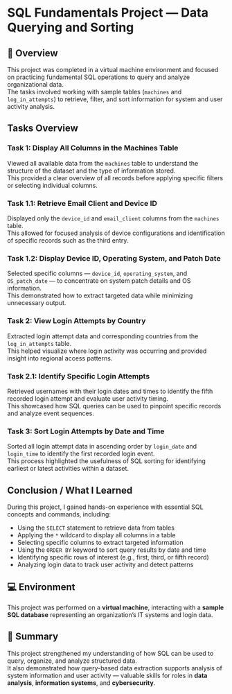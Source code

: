 # SQL Fundamentals Project — Data Querying and Sorting

## 📘 Overview
This project was completed in a virtual machine environment and focused on practicing fundamental SQL operations to query and analyze organizational data.  
The tasks involved working with sample tables (`machines` and `log_in_attempts`) to retrieve, filter, and sort information for system and user activity analysis.



## Tasks Overview

### Task 1: Display All Columns in the Machines Table
Viewed all available data from the `machines` table to understand the structure of the dataset and the type of information stored.  
This provided a clear overview of all records before applying specific filters or selecting individual columns.



### Task 1.1: Retrieve Email Client and Device ID
Displayed only the `device_id` and `email_client` columns from the `machines` table.  
This allowed for focused analysis of device configurations and identification of specific records such as the third entry.



### Task 1.2: Display Device ID, Operating System, and Patch Date
Selected specific columns — `device_id`, `operating_system`, and `OS_patch_date` — to concentrate on system patch details and OS information.  
This demonstrated how to extract targeted data while minimizing unnecessary output.



### Task 2: View Login Attempts by Country
Extracted login attempt data and corresponding countries from the `log_in_attempts` table.  
This helped visualize where login activity was occurring and provided insight into regional access patterns.



### Task 2.1: Identify Specific Login Attempts
Retrieved usernames with their login dates and times to identify the fifth recorded login attempt and evaluate user activity timing.  
This showcased how SQL queries can be used to pinpoint specific records and analyze event sequences.



### Task 3: Sort Login Attempts by Date and Time
Sorted all login attempt data in ascending order by `login_date` and `login_time` to identify the first recorded login event.  
This process highlighted the usefulness of SQL sorting for identifying earliest or latest activities within a dataset.



## Conclusion / What I Learned
During this project, I gained hands-on experience with essential SQL concepts and commands, including:

- Using the `SELECT` statement to retrieve data from tables  
- Applying the `*` wildcard to display all columns in a table  
- Selecting specific columns to extract targeted information  
- Using the `ORDER BY` keyword to sort query results by date and time  
- Identifying specific rows of interest (e.g., first, third, or fifth record)  
- Analyzing login data to track user activity and detect patterns  



## 💻 Environment
This project was performed on a **virtual machine**, interacting with a **sample SQL database** representing an organization’s IT systems and login data.



## 📁 Summary
This project strengthened my understanding of how SQL can be used to query, organize, and analyze structured data.  
It also demonstrated how query-based data extraction supports analysis of system information and user activity — valuable skills for roles in **data analysis**, **information systems**, and **cybersecurity**.
